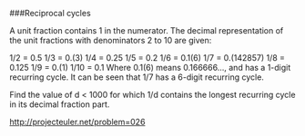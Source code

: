 ###Reciprocal cycles

A unit fraction contains 1 in the numerator. The decimal representation of the
unit fractions with denominators 2 to 10 are given:

1/2 =   0.5
1/3 =   0.(3)
1/4 =   0.25
1/5 =   0.2
1/6 =   0.1(6)
1/7 =   0.(142857)
1/8 =   0.125
1/9 =   0.(1)
1/10  =   0.1
Where 0.1(6) means 0.166666..., and has a 1-digit recurring cycle. It can be
seen that 1/7 has a 6-digit recurring cycle.

Find the value of d < 1000 for which 1/d contains the longest recurring cycle
in its decimal fraction part.

http://projecteuler.net/problem=026
